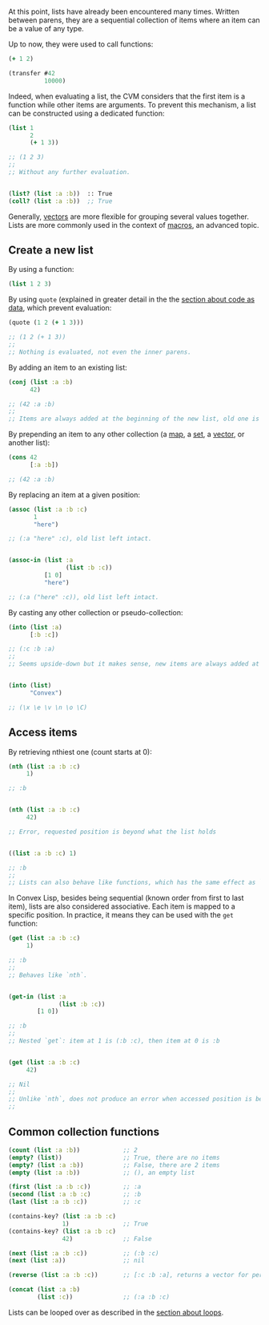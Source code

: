 At this point, lists have already been encountered many times. Written between parens, they are a sequential collection of items where an item can be
a value of any type.

Up to now, they were used to call functions:

```clojure
(+ 1 2)

(transfer #42
          10000)
```

Indeed, when evaluating a list, the CVM considers that the first item is a function while other items are arguments. To prevent this mechanism, a list
can be constructed using a dedicated function:

```clojure
(list 1
      2
      (+ 1 3))

;; (1 2 3)
;;
;; Without any further evaluation.


(list? (list :a :b))  :: True
(coll? (list :a :b))  ;; True
```

Generally, [vectors](/cvm/data-types/vector) are more flexible for grouping several values together. Lists are more commonly used in the context of
[macros](/cvm/macros), an advanced topic.


## Create a new list

By using a function:

```clojure
(list 1 2 3)
```

By using `quote` (explained in greater detail in the the [section about code as data](/cvm/code-as-data), which prevent evaluation:

```clojure
(quote (1 2 (+ 1 3)))

;; (1 2 (+ 1 3))
;;
;; Nothing is evaluated, not even the inner parens.
```

By adding an item to an existing list:

```clojure
(conj (list :a :b)
      42)

;; (42 :a :b)
;;
;; Items are always added at the beginning of the new list, old one is left intact.
```

By prepending an item to any other collection (a [map](/cvm/data-types/map), a [set](/cvm/data-types/set), a [vector](/cvm/data-types/vector), or another list):

```clojure
(cons 42
      [:a :b])

;; (42 :a :b)
```

By replacing an item at a given position:

```clojure
(assoc (list :a :b :c)
       1
       "here")

;; (:a "here" :c), old list left intact.


(assoc-in (list :a
                (list :b :c))
          [1 0]
          "here")

;; (:a ("here" :c)), old list left intact.

```

By casting any other collection or pseudo-collection:

```clojure
(into (list :a)
      [:b :c])

;; (:c :b :a)
;;
;; Seems upside-down but it makes sense, new items are always added at the beginning of the list.


(into (list)
      "Convex")

;; (\x \e \v \n \o \C)
```


## Access items

By retrieving nthiest one (count starts at 0):

```clojure
(nth (list :a :b :c)
     1)

;; :b


(nth (list :a :b :c)
     42)

;; Error, requested position is beyond what the list holds


((list :a :b :c) 1)

;; :b
;;
;; Lists can also behave like functions, which has the same effect as `nth`
```

In Convex Lisp, besides being sequential (known order from first to last item), lists are also considered associative. Each item is mapped to
a specific position. In practice, it means they can be used with the `get` function:

```clojure
(get (list :a :b :c)
     1)

;; :b
;;
;; Behaves like `nth`.


(get-in (list :a
              (list :b :c))
        [1 0])

;; :b
;;
;; Nested `get`: item at 1 is (:b :c), then item at 0 is :b


(get (list :a :b :c)
     42)

;; Nil
;;
;; Unlike `nth`, does not produce an error when accessed position is beyond the limits of the list.
;;
```


## Common collection functions

```clojure
(count (list :a :b))            ;; 2
(empty? (list))                 ;; True, there are no items
(empty? (list :a :b))           ;; False, there are 2 items
(empty (list :a :b))            ;; (), an empty list

(first (list :a :b :c))         ;; :a
(second (list :a :b :c)         ;; :b
(last (list :a :b :c))          ;; :c

(contains-key? (list :a :b :c)
               1)               ;; True
(contains-key? (list :a :b :c)
               42)              ;; False

(next (list :a :b :c))          ;; (:b :c)
(next (list :a))                ;; nil

(reverse (list :a :b :c))       ;; [:c :b :a], returns a vector for performance reasons

(concat (list :a :b)
        (list :c))              ;; (:a :b :c)

```

Lists can be looped over as described in the [section about loops](/cvm/loops).
